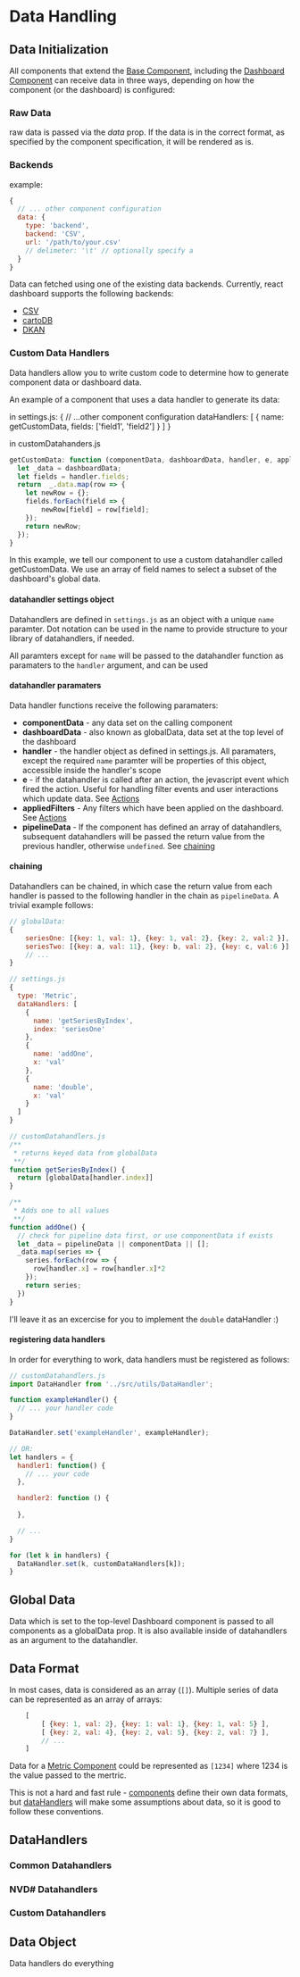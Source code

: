 # Data Handling

## Data Initialization
All components that extend the [Base Component](../components/Base), including the [Dashboard Component](../components/Dashboard) can receive data in three ways, depending on how the component (or the dashboard) is configured:

### Raw Data
raw data is passed via the _data_ prop. If the data is in the correct format, as specified by the component specification, it will be rendered as is.

### Backends
example:
```javascript
{
  // ... other component configuration
  data: {
    type: 'backend',
    backend: 'CSV',
    url: '/path/to/your.csv'
    // delimeter: '\t' // optionally specify a 
  }
}
```
Data can fetched using one of the existing data backends. Currently, react dashboard supports the following backends:
* [CSV](backends/csv)
* [cartoDB](backends/cartoDB)
* [DKAN](backends/DKAN)

### Custom Data Handlers
Data handlers allow you to write custom code to determine how to generate component data or dashboard data.

An example of a component that uses a data handler to generate its data:

in settings.js:
{
  // ...other component configuration
  dataHandlers: [
    {
      name: getCustomData,
      fields: ['field1', 'field2']
    }
  ]
}

in customDatahanders.js
```javascript
getCustomData: function (componentData, dashboardData, handler, e, appliedFilters, pipelineData) {
  let _data = dashboardData;
  let fields = handler.fields;
  return  _.data.map(row => {
    let newRow = {};
    fields.forEach(field => {
        newRow[field] = row[field];
    });
    return newRow;
  });
}
```

In this example, we tell our component to use a custom datahandler called getCustomData. We use an array of field names to select a subset of the dashboard's global data.

#### datahandler settings object
Datahandlers are defined in `settings.js` as an object with a unique `name` paramter. Dot notation can be used in the name to provide structure to your library of datahandlers, if needed.

All paramters except for `name` will be passed to the datahandler function as paramaters to the `handler` argument, and can be used 

#### datahandler paramaters
Data handler functions receive the following paramaters:
* **componentData** - any data set on the calling component
* **dashboardData** - also known as globalData, data set at the top level of the dashboard
* **handler** - the handler object as defined in settings.js. All paramaters, except the required `name` paramter will be properties of this object, accessible inside the handler's scope
* **e** - if the datahandler is called after an action, the jevascript event which fired the action. Useful for handling filter events and user interactions which update data. See [Actions](../actions)
* **appliedFilters** - Any filters which have been applied on the dashboard. See [Actions](../actions)
* **pipelineData** - If the component has defined an array of datahandlers, subsequent datahandlers will be passed the return value from the previous handler, otherwise `undefined`. See [chaining](#chaining)

#### chaining
Datahandlers can be chained, in which case the return value from each handler is passed to the following handler in the chain as `pipelineData`. A trivial example follows:
```javascript
// globalData:
{
    seriesOne: [{key: 1, val: 1}, {key: 1, val: 2}, {key: 2, val:2 }],
    seriesTwo: [{key: a, val: 11}, {key: b, val: 2}, {key: c, val:6 }]
    // ...
}

// settings.js
{
  type: 'Metric',
  dataHandlers: [
    {
      name: 'getSeriesByIndex',
      index: 'seriesOne'
    },
    {
      name: 'addOne',
      x: 'val'
    },
    {
      name: 'double',
      x: 'val'
    }
  ]
}

// customDatahandlers.js
/**
 * returns keyed data from globalData
 **/
function getSeriesByIndex() {
  return [globalData[handler.index]]
}

/**
 * Adds one to all values
 **/
function addOne() {
  // check for pipeline data first, or use componentData if exists
  let _data = pipelineData || componentData || [];
  _data.map(series => {
    series.forEach(row => {
      row[handler.x] = row[handler.x]*2
    });
    return series;
  }) 
}
```

I'll leave it as an excercise for you to implement the `double` dataHandler :)

#### registering data handlers
In order for everything to work, data handlers must be registered as follows:

```javascript
// customDatahandlers.js
import DataHandler from '../src/utils/DataHandler';

function exampleHandler() {
  // ... your handler code
}

DataHandler.set('exampleHandler', exampleHandler);

// OR:
let handlers = {
  handler1: function() {
    // ... your code
  },

  handler2: function () {
  
  },

  // ...
}

for (let k in handlers) {
  DataHandler.set(k, customDataHandlers[k]);
}

```

## Global Data
Data which is set to the top-level Dashboard component is passed to all components as a globalData prop. It is also available inside of datahandlers as an argument to the datahandler.

## Data Format
In most cases, data is considered as an array (`[]`). 
Multiple series of data can be represented as an array of arrays:
```javascript
    [ 
        [ {key: 1, val: 2}, {key: 1: val: 1}, {key: 1, val: 5} ], 
        [ {key: 2, val: 4}, {key: 2, val: 5}, {key: 2, val: 7} ],
        // ...
    ]
```
Data for a [Metric Component](../components/Metric) could be represented as `[1234]` where 1234 is the value passed to the mertric.

This is not a hard and fast rule - [components](../components) define their own data formats, but [dataHandlers](#dataHandlers) will make some assumptions about data, so it is good to follow these conventions.

## DataHandlers
### Common Datahandlers
### NVD# Datahandlers
### Custom Datahandlers

## Data Object

Data handlers do everything
